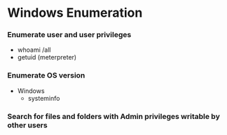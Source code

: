 # Windows Enumeration

### Enumerate user and user privileges

* whoami /all
* getuid \(meterpreter\)

### Enumerate OS version

* Windows 
  * systeminfo

### Search for files and folders with Admin privileges writable by other users



